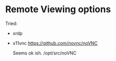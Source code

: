 # Remote Viewing options
Tried:
* xrdp
* x11vnc
    https://github.com/novnc/noVNC

    Seems ok ish.
    /opt/src/noVNC